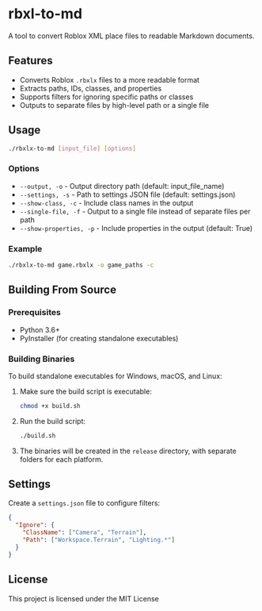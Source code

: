 # rbxl-to-md

A tool to convert Roblox XML place files to readable Markdown documents.

## Features

- Converts Roblox `.rbxlx` files to a more readable format
- Extracts paths, IDs, classes, and properties
- Supports filters for ignoring specific paths or classes
- Outputs to separate files by high-level path or a single file

## Usage

```bash
./rbxlx-to-md [input_file] [options]
```

### Options

- `--output, -o` - Output directory path (default: input_file_name)
- `--settings, -s` - Path to settings JSON file (default: settings.json)
- `--show-class, -c` - Include class names in the output
- `--single-file, -f` - Output to a single file instead of separate files per path
- `--show-properties, -p` - Include properties in the output (default: True)

### Example

```bash
./rbxlx-to-md game.rbxlx -o game_paths -c
```

## Building From Source

### Prerequisites

- Python 3.6+
- PyInstaller (for creating standalone executables)

### Building Binaries

To build standalone executables for Windows, macOS, and Linux:

1. Make sure the build script is executable:
   ```bash
   chmod +x build.sh
   ```

2. Run the build script:
   ```bash
   ./build.sh
   ```

3. The binaries will be created in the `release` directory, with separate folders for each platform.

## Settings

Create a `settings.json` file to configure filters:

```json
{
  "Ignore": {
    "ClassName": ["Camera", "Terrain"],
    "Path": ["Workspace.Terrain", "Lighting.*"]
  }
}
```

## License

This project is licensed under the MIT License